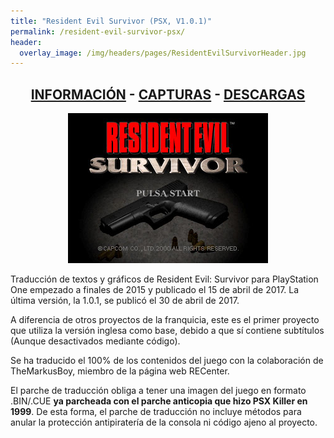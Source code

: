 ```yaml
---
title: "Resident Evil Survivor (PSX, V1.0.1)"
permalink: /resident-evil-survivor-psx/
header:
  overlay_image: /img/headers/pages/ResidentEvilSurvivorHeader.jpg
---
```

<h2 style="text-align: center;"><strong><a href="/resident-evil-survivor-psx/informacion/">INFORMACIÓN</a> - <a href="/resident-evil-survivor-psx/capturas/">CAPTURAS</a> - <a href="/resident-evil-survivor-psx/descargar/">DESCARGAS</a></strong></h2>
<center><img src="/img/2017/04/RESURVIVOR-20170407-02.jpg" alt="Resident Evil Survivor para PSX" /></center>

Traducción de textos y gráficos de Resident Evil: Survivor para PlayStation One empezado 
a finales de 2015 y publicado el 15 de abril de 2017. La última versión, la 1.0.1, se publicó 
el 30 de abril de 2017.

A diferencia de otros proyectos de la franquicia, este es el primer proyecto que utiliza la 
versión inglesa como base, debido a que sí contiene subtítulos (Aunque desactivados mediante 
código).

Se ha traducido el 100% de los contenidos del juego con la colaboración de TheMarkusBoy, miembro 
de la página web RECenter.

El parche de traducción obliga a tener una imagen del juego en formato .BIN/.CUE **ya parcheada con 
el parche anticopia que hizo PSX Killer en 1999**. De esta forma, el parche de traducción no incluye 
métodos para anular la protección antipiratería de la consola ni código ajeno al proyecto.